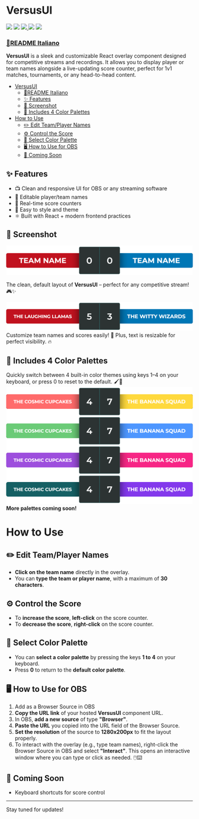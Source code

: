 # VersusUI

<p>
  <img src="https://img.shields.io/badge/React-20232A?style=for-the-badge&logo=react&logoColor=61DAFB" />
  <img src="https://img.shields.io/badge/styled--components-DB7093?style=for-the-badge&logo=styled-components&logoColor=white" />
  <a href="">
    <img src="https://img.shields.io/badge/GitHub%20Pages-222222?style=for-the-badge&logo=github%20Pages&logoColor=white" />
  </a>
  <img src="https://img.shields.io/badge/Twitch-9146FF?style=for-the-badge&logo=twitch&logoColor=white" />
  <img src="https://img.shields.io/badge/YouTube-FF0000?style=for-the-badge&logo=youtube&logoColor=white" />
</p>


### [📜README Italiano](README.it.md)


**VersusUI** is a sleek and customizable React overlay component designed for competitive streams and recordings. It allows you to display player or team names alongside a live-updating score counter, perfect for 1v1 matches, tournaments, or any head-to-head content.

- [VersusUI](#versusui)
    - [📜README Italiano](#readme-italiano)
  - [✨ Features](#-features)
  - [📸 Screenshot](#-screenshot)
  - [🎨 Includes 4 Color Palettes](#-includes-4-color-palettes)
- [How to Use](#how-to-use)
  - [✏️ Edit Team/Player Names](#️-edit-teamplayer-names)
  - [⚙️ Control the Score](#️-control-the-score)
  - [🎨 Select Color Palette](#-select-color-palette)
  - [🖥️ How to Use for OBS](#️-how-to-use-for-obs)
  - [🚀 Coming Soon](#-coming-soon)

## ✨ Features
- 📺 Clean and responsive UI for OBS or any streaming software
- 📝 Editable player/team names
- 🔢 Real-time score counters
- 🎨 Easy to style and theme
- ⚛️ Built with React + modern frontend practices


## 📸 Screenshot
![VersusUI Screenshot Overview 0](screenshot/VersusUI-overview_0.png)

The clean, default layout of **VersusUI** – perfect for any competitive stream! 🎮✨

![VersusUI Screenshot Overview 1](screenshot/VersusUI-overview_1.png)
Customize team names and scores easily! 🎯 Plus, text is resizable for perfect visibility. 🔥


## 🎨 Includes 4 Color Palettes
Quickly switch between 4 built-in color themes using keys 1–4 on your keyboard, or press 0 to reset to the default. 🖌️🎉
![VersusUI Screenshot Overview 1](screenshot/VersusUI-overview_2.png)
**More palettes coming soon!**


# How to Use


## ✏️ Edit Team/Player Names
- **Click on the team name** directly in the overlay.
- You can **type the team or player name**, with a maximum of **30 characters**.


## ⚙️ Control the Score
- To **increase the score**, **left-click** on the score counter.
- To **decrease the score**, **right-click** on the score counter.


## 🎨 Select Color Palette
- You can **select a color palette** by pressing the keys **1 to 4** on your keyboard.
- Press **0** to return to the **default color palette**.


##  🖥️ How to Use for OBS
1. Add as a Browser Source in OBS
2. **Copy the URL link** of your hosted **VersusUI** component URL.
3. In OBS, **add a new source** of type **"Browser"**.
4. **Paste the URL** you copied into the URL field of the Browser Source.
5. **Set the resolution** of the source to **1280x200px** to fit the layout properly.
6. To interact with the overlay (e.g., type team names), right-click the Browser Source in OBS and select **"Interact"**. This opens an interactive window where you can type or click as needed. 🖱️⌨️


## 🚀 Coming Soon
- Keyboard shortcuts for score control

---

Stay tuned for updates!